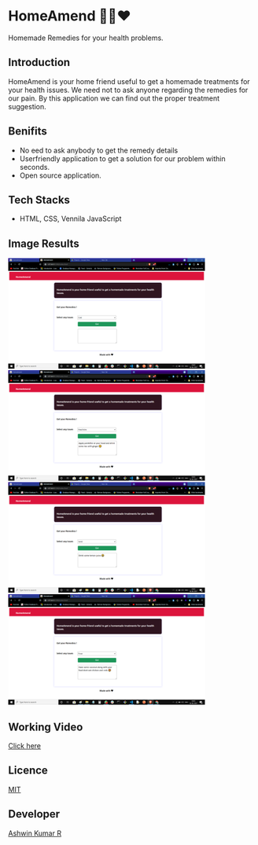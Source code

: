 # HomeAmend 👨‍⚕️❤
Homemade Remedies for your health problems.

## Introduction
HomeAmend is your home friend useful to get a 
homemade treatments for your health issues. We need not to ask anyone regarding 
the remedies for our pain. By this application we can find out the proper treatment suggestion.

## Benifits
- No eed to ask anybody to get the remedy details
- Userfriendly application to get a solution for our problem within seconds.
- Open source application.

## Tech Stacks
- HTML, CSS, Vennila JavaScript

## Image Results
<img src="/Image Results/img1.png" width="400px"><img src="/Image Results/img2.png" width="400px">
<img src="/Image Results/img3.png" width="400px"><img src="/Image Results/img5.png" width="400px">

## Working Video
[Click here](https://drive.google.com/file/d/1qUIVY2J7F_Rqlt3JYn8pgorSTKmlPWH3/view?usp=sharing)

## Licence
[MIT]()

## Developer
[Ashwin Kumar R](https://github.com/Ash515)



